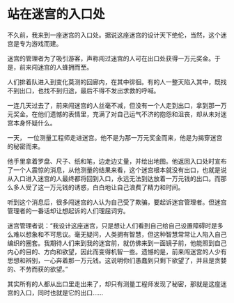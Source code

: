 # 站在迷宫的入口处

不久前，我来到一座迷宫的入口处。据说这座迷宫的设计天下绝伦，当然，这个迷宫是专为游戏而建。 

迷宫的管理者为了吸引游客，声称闯过迷宫的人可在出口处获得一万元奖金。于是，前来闯迷宫的人蜂拥而至。 

人们排着队进入到变化莫测的回廊内，在其中徘徊。有的人一整天陷入其中，既找不到出口，也找不到归途，最后不得不发出求救的呼喊。 

一连几天过去了，前来闯迷宫的人丝毫不减，但没有一个人走到出口，拿到那一万元奖金。在他们遗憾的表情里，充满了对自己运气不济的抱怨和沮丧，却从未对迷宫本身怀疑什么。 

一天， 一位测量工程师走进迷宫。他不是为那一万元奖金而来，他是为揭穿迷宫的秘密而来。 

他手里拿着罗盘、尺子、纸和笔，边走边丈量，并绘出地图。他返回入口处时宣布了一个人震惊的消息，从他测量的结果来看，这个迷宫根本就没有出口，也就是说从入口进入迷宫的人最终都将回到入口，永远无法到达放着一万元钱的出口。而那么多人受了这一万元钱的诱惑，白白地让自己浪费了精力和时间。 

听到这个消息后，很多闯迷宫的人认为自己受了欺骗，要起诉迷宫管理者。但迷宫管理者的一番话却让想起诉的人们理屈词穷。 

迷宫管理者说：“我设计这座迷宫，只是想让人们看到自己给自己设置障碍时是多么难以想象和不可思议。毫无疑问，人类拥有智慧，但这种智慧常常让人陷入自己编织的圈套。我期待人们来到我的迷宫前，就仿佛来到一面镜子前，他能照到自己内心的目的、方向和欲望，因此而变得机智一些。遗憾的是，前来闯迷宫的人少有思想和辨别，一心奔着那一万元钱。这说明你们愚蠢到只剩下欲望了，并且是贪婪的、不劳而获的欲望。” 

其实所有的人都从出口里走出来了，却只有测量工程师发现了秘密，那就是这座迷宫的入口，同时也就是它的出口……
 